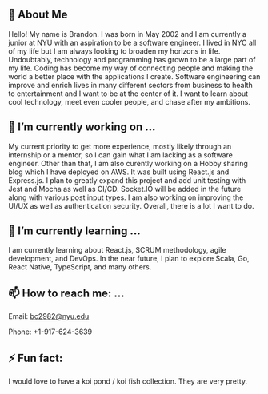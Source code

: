 ## 👋 About Me

Hello! My name is Brandon. I was born in May 2002 and I am currently a junior at NYU with an aspiration to be a software engineer. I lived in NYC all of my life but I am always looking to broaden my horizons in life. Undoubtably, technology and programming has grown to be a large part of my life. Coding has become my way of connecting people and making the world a better place with the applications I create. Software engineering can improve and enrich lives in many different sectors from business to health to entertainment and I want to be at the center of it. I want to learn about cool technology, meet even cooler people, and chase after my ambitions.

## 🔭 I’m currently working on ...

My current priority to get more experience, mostly likely through an internship or a mentor, so I can gain what I am lacking as a software engineer. Other than that, I am also curently working on a Hobby sharing blog which I have deployed on AWS. It was built using React.js and Express.js. I plan to greatly expand this project and add unit testing with Jest and Mocha as well as CI/CD. Socket.IO will be added in the future along with various post input types. I am also working on improving the UI/UX as well as authentication security. Overall, there is a lot I want to do.

## 🌱 I’m currently learning ...

I am currently learning about React.js, SCRUM methodology, agile development, and DevOps. In the near future, I plan to explore Scala, Go, React Native, TypeScript, and many others.

## 📫 How to reach me: ...

Email: bc2982@nyu.edu

Phone: +1-917-624-3639

## ⚡ Fun fact:

I would love to have a koi pond / koi fish collection. They are very pretty.

<!--
**b-chen00/b-chen00** is a ✨ _special_ ✨ repository because its `README.md` (this file) appears on your GitHub profile.

Here are some ideas to get you started:

- 🔭 I’m currently working on ...
- 🌱 I’m currently learning ...
- 👯 I’m looking to collaborate on ...
- 🤔 I’m looking for help with ...
- 💬 Ask me about ...
- 📫 How to reach me: ...
- 😄 Pronouns: ...
- ⚡ Fun fact: ...
-->
